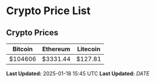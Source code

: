 # Crypto Price List

## Crypto Prices
| Bitcoin | Ethereum | Litecoin |
| ------- | -------- | -------- |
| $104606 | $3331.44 | $127.81 |
**Last Updated:** 2025-01-18 15:45 UTC
**Last Updated:** $DATE$
